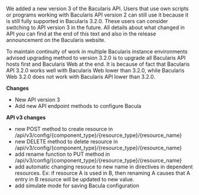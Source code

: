 
We added a new version 3 of the Bacularis API. Users that use own scripts or programs working with Bacularis API version 2 can still use it because it is still fully supported in Bacularis 3.2.0. These users can consider switching to API version 3 in the future. All details about what changed in API you can find at the end of this text and also in the release announcement on the Bacularis website.

To maintain continuity of work in multiple Bacularis instance environments advised upgrading method to version 3.2.0 is to upgrade all Bacularis API hosts first and Bacularis Web at the end. It is because of fact that Bacularis API 3.2.0 works well with Bacularis Web lower than 3.2.0, while Bacularis Web 3.2.0 does not work with Bacularis API lower than 3.2.0.

**Changes**
 - New API version 3
 - Add new API endpoint methods to configure Bacula

**API v3 changes**
 - new POST method to create resource in /api/v3/config/{component_type}/{resource_type}/{resource_name}
 - new DELETE method to delete resource in /api/v3/config/{component_type}/{resource_type}/{resource_name}
 - add rename function to PUT method in /api/v3/config/{component_type}/{resource_type}/{resource_name}
 - add automatic changing resouce to new name in directives in dependent resources. Ex: if resource A is used in B, then renaming A causes that A entry in B resource will be updated to new value.
 - add simulate mode for saving Bacula configuration

